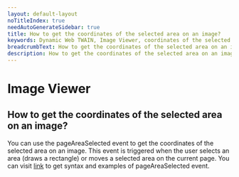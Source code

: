 ```yaml
---
layout: default-layout
noTitleIndex: true
needAutoGenerateSidebar: true
title: How to get the coordinates of the selected area on an image?
keywords: Dynamic Web TWAIN, Image Viewer, coordinates of the selected area
breadcrumbText: How to get the coordinates of the selected area on an image?
description: How to get the coordinates of the selected area on an image?
---
```


# Image Viewer

## How to get the coordinates of the selected area on an image?

You can use the pageAreaSelected event to get the coordinates of the selected area on an image. This event is triggered when the user selects an area (draws a rectangle) or moves a selected area on the current page. You can visit <a href="https://www.dynamsoft.com/web-twain/docs/info/api/WebTwain_Viewer.html?ver=latest#pageareaselected" target="_blank">link</a> to get syntax and examples of pageAreaSelected event.
